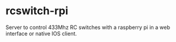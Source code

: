 rcswitch-rpi
============

Server to control 433Mhz RC switches with a raspberry pi  in a web interface or native IOS client.
